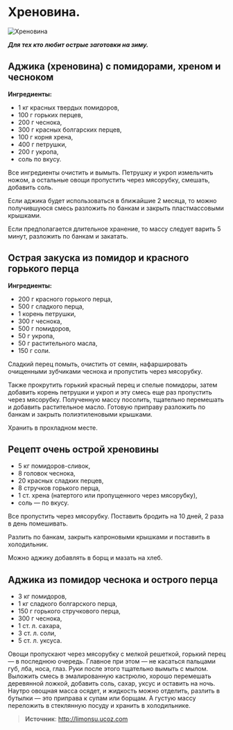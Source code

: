 # Хреновина.

![Хреновина](/images/Kulinar/Zagotovki/adzhika.jpg 'Хреновина')

_**Для тех кто любит острые заготовки на зиму.**_

## Аджика (хреновина) с помидорами, хреном и чесноком

**Ингредиенты:**

- 1 кг красных твердых помидоров,
- 100 г горьких перцев,
- 200 г чеснока,
- 300 г красных болгарских перцев,
- 100 г корня хрена,
- 400 г петрушки,
- 200 г укропа,
- соль по вкусу.

Все ингредиенты очистить и вымыть. Петрушку и укроп измельчить ножом, а остальные овощи пропустить через мясорубку, смешать, добавить соль.

Если аджика будет использоваться в ближайшие 2 месяца, то можно получившуюся смесь разложить по банкам и закрыть пластмассовыми крышками.

Если предполагается длительное хранение, то массу следует варить 5 минут, разложить по банкам и закатать.

## Острая закуска из помидор и красного горького перца

**Ингредиенты:**

- 200 г красного горького перца,
- 500 г сладкого перца,
- 1 корень петрушки,
- 300 г чеснока,
- 500 г помидоров,
- 50 г укропа,
- 50 г растительного масла,
- 150 г соли.

Сладкий перец помыть, очистить от семян, нафаршировать очищенными зубчиками чеснока и пропустить через мясорубку.

Также прокрутить горький красный перец и спелые помидоры, затем добавить корень петрушки и укроп и эту смесь еще раз пропустить через мясорубку. Полученную массу посолить, тщательно перемешать и добавить растительное масло. Готовую приправу разложить по банкам и закрыть полиэтиленовыми крышками.

Хранить в прохладном месте.

## Рецепт очень острой хреновины

- 5 кг помидоров-сливок,
- 8 головок чеснока,
- 20 красных сладких перцев,
- 8 стручков горького перца,
- 1 ст. хрена (натертого или пропущенного через мясорубку),
- соль — по вкусу.

Все пропустить через мясорубку. Поставить бродить на 10 дней, 2 раза в день помешивать.

Разлить по банкам, закрыть капроновыми крышками и поставить в холодильник.

Можно аджику добавлять в борщ и мазать на хлеб.

## Аджика из помидор чеснока и острого перца

- 3 кг помидоров,
- 1 кг сладкого болгарского перца,
- 150 г горького стручкового перца,
- 300 г чеснока,
- 1 ст. л. сахара,
- 3 ст. л. соли,
- 5 ст. л. уксуса.

Овощи пропускают через мясорубку с мелкой решеткой, горький перец — в последнюю очередь. Главное при этом — не касаться пальцами губ, лба, носа, глаз. Руки после этого тщательно вымыть с мылом. Выложить смесь в эмалированную кастрюлю, хорошо перемешать деревянной ложкой, добавить соль, сахар, уксус и оставить на ночь. Наутро овощная масса осядет, и жидкость можно отделить, разлить в бутылки — это приправа к супам или борщам. А густую массу переложить в стеклянную посуду и хранить в холодильнике.

> **Источник**: http://limonsu.ucoz.com

